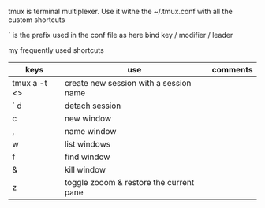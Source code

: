 
tmux is terminal multiplexer. Use it withe the ~/.tmux.conf with all the custom shortcuts

` is the prefix used in the conf file as here bind key / modifier / leader



my frequently used shortcuts

| keys| use |comments|
|---|----|----|
|tmux a -t <<sessionName>>| create new session with a session name ||
|` d | detach session | |
|c   |        new window ||
|,    |       name window ||
|w    |       list windows || 
|f    |      find window ||
|&    |       kill window ||  
| z | toggle zooom & restore the current pane ||
